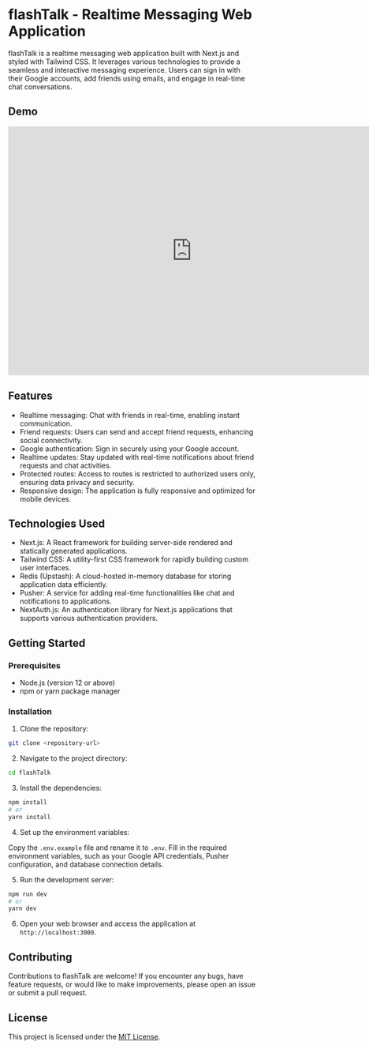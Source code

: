 
# flashTalk - Realtime Messaging Web Application

flashTalk is a realtime messaging web application built with Next.js and styled with Tailwind CSS. It leverages various technologies to provide a seamless and interactive messaging experience. Users can sign in with their Google accounts, add friends using emails, and engage in real-time chat conversations.

## Demo
<iframe src="https://www.veed.io/embed/d339c3a5-4986-425b-a1f5-9025ff1d12c6" width="744" height="504" frameborder="0" title="flashtalk demo" webkitallowfullscreen mozallowfullscreen allowfullscreen></iframe>

## Features

- Realtime messaging: Chat with friends in real-time, enabling instant communication.
- Friend requests: Users can send and accept friend requests, enhancing social connectivity.
- Google authentication: Sign in securely using your Google account.
- Realtime updates: Stay updated with real-time notifications about friend requests and chat activities.
- Protected routes: Access to routes is restricted to authorized users only, ensuring data privacy and security.
- Responsive design: The application is fully responsive and optimized for mobile devices.

## Technologies Used

- Next.js: A React framework for building server-side rendered and statically generated applications.
- Tailwind CSS: A utility-first CSS framework for rapidly building custom user interfaces.
- Redis (Upstash): A cloud-hosted in-memory database for storing application data efficiently.
- Pusher: A service for adding real-time functionalities like chat and notifications to applications.
- NextAuth.js: An authentication library for Next.js applications that supports various authentication providers.

## Getting Started

### Prerequisites

- Node.js (version 12 or above)
- npm or yarn package manager

### Installation

1. Clone the repository:

```bash
git clone <repository-url>
```

2. Navigate to the project directory:

```bash
cd flashTalk
```

3. Install the dependencies:

```bash
npm install
# or
yarn install
```

4. Set up the environment variables:

Copy the `.env.example` file and rename it to `.env`. Fill in the required environment variables, such as your Google API credentials, Pusher configuration, and database connection details.

5. Run the development server:

```bash
npm run dev
# or
yarn dev
```

6. Open your web browser and access the application at `http://localhost:3000`.

## Contributing

Contributions to flashTalk are welcome! If you encounter any bugs, have feature requests, or would like to make improvements, please open an issue or submit a pull request.

## License

This project is licensed under the [MIT License](LICENSE).

